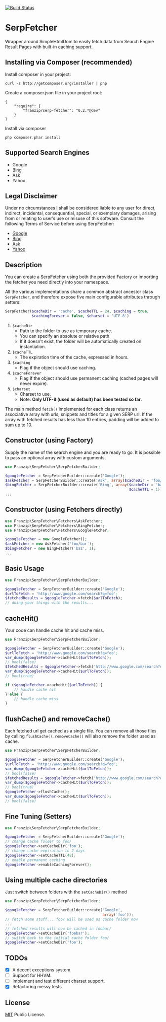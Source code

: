 [![Build Status](https://travis-ci.org/franzip/serp-fetcher.svg?branch=master)](https://travis-ci.org/franzip/serp-fetcher)

# SerpFetcher
Wrapper around SimpleHtmlDom to easily fetch data from Search Engine Result Pages with built-in caching support.

## Installing via Composer (recommended)

Install composer in your project:
```
curl -s http://getcomposer.org/installer | php
```

Create a composer.json file in your project root:
```
{
    "require": {
        "franzip/serp-fetcher": "0.2.*@dev"
    }
}
```

Install via composer
```
php composer.phar install
```

## Supported Search Engines

* Google
* Bing
* Ask
* Yahoo

## Legal Disclaimer

Under no circumstances I shall be considered liable to any user for direct, indirect, incidental, consequential, special, or exemplary damages, arising from or relating to userʹs use or misuse of this software.
Consult the following Terms of Service before using SerpFetcher:

* [Google](https://www.google.com/accounts/TOS)
* [Bing](http://windows.microsoft.com/en-us/windows/microsoft-services-agreement)
* [Ask](http://about.ask.com/terms-of-service)
* [Yahoo](https://info.yahoo.com/legal/us/yahoo/utos/en-us/)

## Description

You can create a SerpFetcher using both the provided Factory or importing the
fetcher you need directly into your namespace.

All the various implementations share a common abstract ancestor class
`SerpFetcher`, and therefore expose five main configurable attributes through
setters:

```php
SerpFetcher($cacheDir = 'cache', $cacheTTL = 24, $caching = true,
            $cachingForever = false, $charset = 'UTF-8')
```

1. `$cacheDir`
    - Path to the folder to use as temporary cache.
    - You can specify an absolute or relative path.
    - If it doesn't exist, the folder will be automatically created on instantiation.
2. `$cacheTTL`
    - The expiration time of the cache, expressed in hours.
3. `$caching`
    - Flag if the object should use caching.
4. `$cacheForever`
    - Flag if the object should use permanent caching (cached pages will never expire).
5. `$charset`
    - Charset to use.
    - Note: **Only UTF-8 (used as default) has been tested so far.**

The main method `fetch()` implemented for each class returns an associative array
with urls, snippets and titles for a given SERP url.
If the array with fetched results has less than 10 entries, padding will be added
to sum up to 10.

## Constructor (using Factory)
Supply the name of the search engine and you are ready to go. It is possible
to pass an optional array with custom arguments.

```php
use Franzip\SerpFetcher\SerpFetcherBuilder;

$googleFetcher = SerpFetcherBuilder::create('Google');
$askFetcher = SerpFetcherBuilder::create('Ask', array($cacheDir = 'foo/bar'));
$bingFetcher = SerpFetcherBuilder::create('Bing', array($cacheDir = 'baz',
                                                        $cacheTTL = 1));
...
```

## Constructor (using Fetchers directly)

```php
use Franzip\SerpFetcher\Fetchers\AskFetcher;
use Franzip\SerpFetcher\Fetchers\BingFetcher;
use Franzip\SerpFetcher\Fetchers\GoogleFetcher;

$googleFetcher = new GoogleFetcher();
$askFetcher = new AskFetcher('foo/bar');
$bingFetcher = new BingFetcher('baz', 1);
...
```

## Basic Usage

```php
use Franzip\SerpFetcher\SerpFetcherBuilder;

$googleFetcher = SerpFetcherBuilder::create('Google');
$urlToFetch = 'http://www.google.com/search?q=foo';
$fetchedResults = $googleFetcher->fetch($urlToFetch);
// doing your things with the results...
```

## cacheHit()
Your code can handle cache hit and cache miss.

```php
use Franzip\SerpFetcher\SerpFetcherBuilder;

$googleFetcher = SerpFetcherBuilder::create('Google');
$urlToFetch = 'http://www.google.com/search?q=foo';
var_dump($googleFetcher->cacheHit($urlToFetch));
// bool(false)
$fetchedResults = $googleFetcher->fetch('http://www.google.com/search?q=foo');
var_dump($googleFetcher->cacheHit($urlToFetch));
// bool(true)

if ($googleFetcher->cacheHit($urlToFetch)) {
    // handle cache hit
} else {
    // handle cache miss
}
```

## flushCache() and removeCache()
Each fetched url get cached as a single file.
You can remove all those files by calling `flushCache()`.
`removeCache()` will also remove the folder used as cache.

```php
use Franzip\SerpFetcher\SerpFetcherBuilder;

$googleFetcher = SerpFetcherBuilder::create('Google');
$urlToFetch = 'http://www.google.com/search?q=foo';
var_dump($googleFetcher->cacheHit($urlToFetch));
// bool(false)
$fetchedResults = $googleFetcher->fetch('http://www.google.com/search?q=foo');
var_dump($googleFetcher->cacheHit($urlToFetch));
// bool(true)
$googleFetcher->flushCache();
var_dump($googleFetcher->cacheHit($urlToFetch));
// bool(false)

```

## Fine Tuning (Setters)

```php
use Franzip\SerpFetcher\SerpFetcherBuilder;

$googleFetcher = SerpFetcherBuilder::create('Google');
// change cache folder to foo/
$googleFetcher->setCacheDir('foo');
// change cache expiration to 2 days
$googleFetcher->setCacheTTL(48);
// enable permanent caching
$googleFetcher->enableCachingForever();
```

## Using multiple cache directories
Just switch between folders with the `setCacheDir()` method

```php
use Franzip\SerpFetcher\SerpFetcherBuilder;

$googleFetcher = SerpFetcherBuilder::create('Google',
                                            array('foo'));
// fetch some stuff... foo/ will be used as cache folder now
...
// fetched results will now be cached in foobar/
$googleFetcher->setCacheDir('foobar');
// switch back to the initial cache folder foo/
$googleFetcher->setCacheDir('foo');

```

## TODOs

- [x] A decent exceptions system.
- [ ] Support for HHVM.
- [ ] Implement and test different charset support.
- [x] Refactoring messy tests.

## License
[MIT](http://opensource.org/licenses/MIT/ "MIT") Public License.
